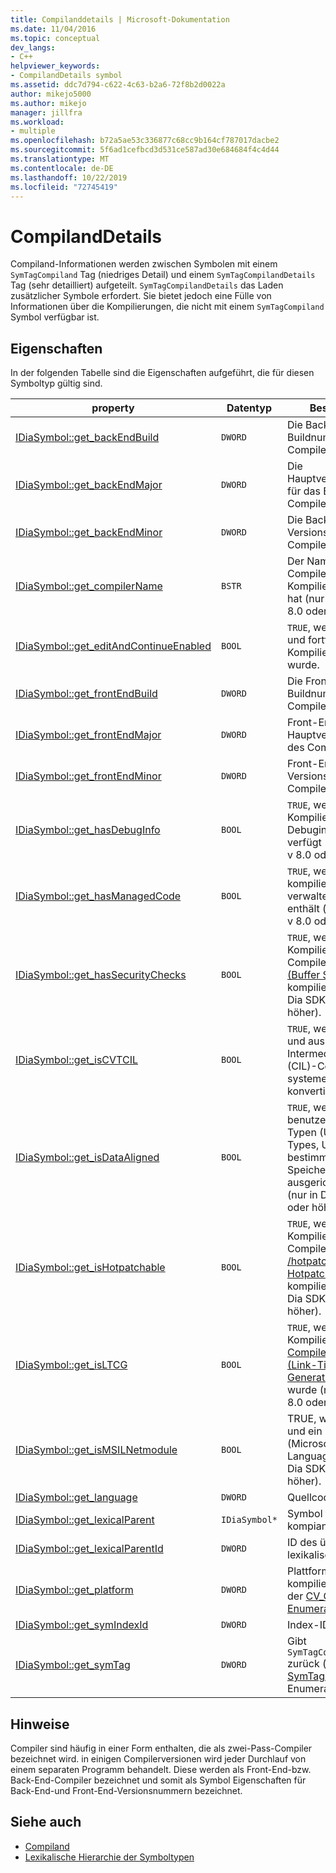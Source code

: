 ```yaml
---
title: Compilanddetails | Microsoft-Dokumentation
ms.date: 11/04/2016
ms.topic: conceptual
dev_langs:
- C++
helpviewer_keywords:
- CompilandDetails symbol
ms.assetid: ddc7d794-c622-4c63-b2a6-72f8b2d0022a
author: mikejo5000
ms.author: mikejo
manager: jillfra
ms.workload:
- multiple
ms.openlocfilehash: b72a5ae53c336877c68cc9b164cf787017dacbe2
ms.sourcegitcommit: 5f6ad1cefbcd3d531ce587ad30e684684f4c4d44
ms.translationtype: MT
ms.contentlocale: de-DE
ms.lasthandoff: 10/22/2019
ms.locfileid: "72745419"
---
```

# <a name="compilanddetails"></a>CompilandDetails
Compiland-Informationen werden zwischen Symbolen mit einem `SymTagCompiland` Tag (niedriges Detail) und einem `SymTagCompilandDetails` Tag (sehr detailliert) aufgeteilt. `SymTagCompilandDetails` das Laden zusätzlicher Symbole erfordert. Sie bietet jedoch eine Fülle von Informationen über die Kompilierungen, die nicht mit einem `SymTagCompiland` Symbol verfügbar ist.

## <a name="properties"></a>Eigenschaften
 In der folgenden Tabelle sind die Eigenschaften aufgeführt, die für diesen Symboltyp gültig sind.

|property|Datentyp|Beschreibung|
|--------------|---------------|-----------------|
|[IDiaSymbol::get_backEndBuild](../../debugger/debug-interface-access/idiasymbol-get-backendbuild.md)|`DWORD`|Die Back-End-Buildnummer des Compilers.|
|[IDiaSymbol::get_backEndMajor](../../debugger/debug-interface-access/idiasymbol-get-backendmajor.md)|`DWORD`|Die Hauptversionsnummer für das Back-End des Compilers.|
|[IDiaSymbol::get_backEndMinor](../../debugger/debug-interface-access/idiasymbol-get-backendminor.md)|`DWORD`|Die Back-End-neben Versionsnummer des Compilers.|
|[IDiaSymbol::get_compilerName](../../debugger/debug-interface-access/idiasymbol-get-compilername.md)|`BSTR`|Der Name des Compilers, der diese Kompilierungen erstellt hat (nur in Dia SDK v 8.0 oder höher).|
|[IDiaSymbol::get_editAndContinueEnabled](../../debugger/debug-interface-access/idiasymbol-get-editandcontinueenabled.md)|`BOOL`|`TRUE`, wenn Bearbeiten und fortfahren bei der Kompilierung aktiviert wurde.|
|[IDiaSymbol::get_frontEndBuild](../../debugger/debug-interface-access/idiasymbol-get-frontendbuild.md)|`DWORD`|Die Front-End-Buildnummer des Compilers.|
|[IDiaSymbol::get_frontEndMajor](../../debugger/debug-interface-access/idiasymbol-get-frontendmajor.md)|`DWORD`|Front-End-Hauptversionsnummer des Compilers.|
|[IDiaSymbol::get_frontEndMinor](../../debugger/debug-interface-access/idiasymbol-get-frontendminor.md)|`DWORD`|Front-End-neben Versionsnummer des Compilers.|
|[IDiaSymbol::get_hasDebugInfo](../../debugger/debug-interface-access/idiasymbol-get-hasdebuginfo.md)|`BOOL`|`TRUE`, wenn diese Kompilierung über Debuginformationen verfügt (nur in Dia SDK v 8.0 oder höher).|
|[IDiaSymbol::get_hasManagedCode](../../debugger/debug-interface-access/idiasymbol-get-hasmanagedcode.md)|`BOOL`|`TRUE`, wenn dieser kompiliert und verwalteten Code enthält (nur in Dia SDK v 8.0 oder höher).|
|[IDiaSymbol::get_hasSecurityChecks](../../debugger/debug-interface-access/idiasymbol-get-hassecuritychecks.md)|`BOOL`|`TRUE`, wenn die Kompilierung mit dem Compilerschalter [/GS (Buffer Security Check)](/cpp/build/reference/gs-buffer-security-check) kompiliert wurde (nur in Dia SDK v 8.0 oder höher).|
|[IDiaSymbol::get_isCVTCIL](../../debugger/debug-interface-access/idiasymbol-get-iscvtcil.md)|`BOOL`|`TRUE`, wenn kompiliert und aus Common Intermediate Language (CIL)-Code in systemeigenen Code konvertiert wurden.|
|[IDiaSymbol::get_isDataAligned](../../debugger/debug-interface-access/idiasymbol-get-isdataaligned.md)|`BOOL`|`TRUE`, wenn benutzerdefinierte Typen (User-Defined Types, UDT) an einer bestimmten Speichergrenze ausgerichtet wurden (nur in Dia SDK v 8.0 oder höher).|
|[IDiaSymbol::get_isHotpatchable](../../debugger/debug-interface-access/idiasymbol-get-ishotpatchable.md)|`BOOL`|`TRUE`, wenn die Kompilierung mit dem Compilerschalter [/hotpatch (Create Hotpatchable Image)](/cpp/build/reference/hotpatch-create-hotpatchable-image) kompiliert wurde (nur in Dia SDK v 8.0 oder höher).|
|[IDiaSymbol::get_isLTCG](../../debugger/debug-interface-access/idiasymbol-get-isltcg.md)|`BOOL`|`TRUE`, wenn die Kompilierung mit dem [Compilerschalter/LTCG (Link-Time Code Generation)](/cpp/build/reference/ltcg-link-time-code-generation) kompiliert wurde (nur in Dia SDK v 8.0 oder höher).|
|[IDiaSymbol::get_isMSILNetmodule](../../debugger/debug-interface-access/idiasymbol-get-ismsilnetmodule.md)|`BOOL`|TRUE, wenn kompiliert und ein MSIL-Modul (Microsoft Intermediate Language) ist (nur in Dia SDK v 8.0 oder höher).|
|[IDiaSymbol::get_language](../../debugger/debug-interface-access/idiasymbol-get-language.md)|`DWORD`|Quellcodesprache.|
|[IDiaSymbol::get_lexicalParent](../../debugger/debug-interface-access/idiasymbol-get-lexicalparent.md)|`IDiaSymbol*`|Symbol für das kompiand.|
|[IDiaSymbol::get_lexicalParentId](../../debugger/debug-interface-access/idiasymbol-get-lexicalparentid.md)|`DWORD`|ID des übergeordneten lexikalischen Symbols.|
|[IDiaSymbol::get_platform](../../debugger/debug-interface-access/idiasymbol-get-platform.md)|`DWORD`|Plattform, auf der kompiliert wurde (einer der [CV_CPU_TYPE_e-Enumerationswerte](../../debugger/debug-interface-access/cv-cpu-type-e.md) ).|
|[IDiaSymbol::get_symIndexId](../../debugger/debug-interface-access/idiasymbol-get-symindexid.md)|`DWORD`|Index-ID des Symbols.|
|[IDiaSymbol::get_symTag](../../debugger/debug-interface-access/idiasymbol-get-symtag.md)|`DWORD`|Gibt `SymTagCompilandDetails` zurück (einen der [SymTagEnum](../../debugger/debug-interface-access/symtagenum.md) -Enumerationswerte).|

## <a name="remarks"></a>Hinweise
 Compiler sind häufig in einer Form enthalten, die als zwei-Pass-Compiler bezeichnet wird. in einigen Compilerversionen wird jeder Durchlauf von einem separaten Programm behandelt. Diese werden als Front-End-bzw. Back-End-Compiler bezeichnet und somit als Symbol Eigenschaften für Back-End-und Front-End-Versionsnummern bezeichnet.

## <a name="see-also"></a>Siehe auch
- [Compiland](../../debugger/debug-interface-access/compiland.md)
- [Lexikalische Hierarchie der Symboltypen](../../debugger/debug-interface-access/lexical-hierarchy-of-symbol-types.md)